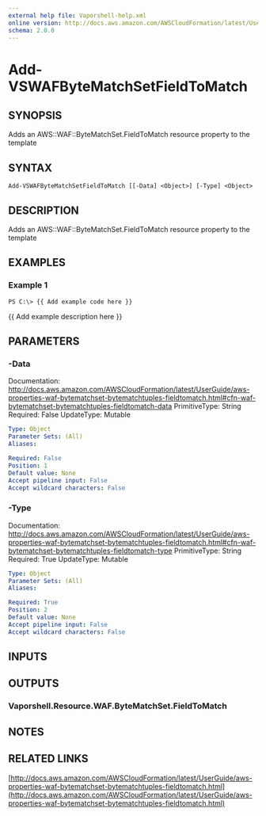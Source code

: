 ```yaml
---
external help file: Vaporshell-help.xml
online version: http://docs.aws.amazon.com/AWSCloudFormation/latest/UserGuide/aws-properties-waf-bytematchset-bytematchtuples-fieldtomatch.html
schema: 2.0.0
---
```


# Add-VSWAFByteMatchSetFieldToMatch

## SYNOPSIS
Adds an AWS::WAF::ByteMatchSet.FieldToMatch resource property to the template

## SYNTAX

```
Add-VSWAFByteMatchSetFieldToMatch [[-Data] <Object>] [-Type] <Object>
```

## DESCRIPTION
Adds an AWS::WAF::ByteMatchSet.FieldToMatch resource property to the template

## EXAMPLES

### Example 1
```
PS C:\> {{ Add example code here }}
```

{{ Add example description here }}

## PARAMETERS

### -Data
Documentation: http://docs.aws.amazon.com/AWSCloudFormation/latest/UserGuide/aws-properties-waf-bytematchset-bytematchtuples-fieldtomatch.html#cfn-waf-bytematchset-bytematchtuples-fieldtomatch-data
PrimitiveType: String
Required: False
UpdateType: Mutable

```yaml
Type: Object
Parameter Sets: (All)
Aliases: 

Required: False
Position: 1
Default value: None
Accept pipeline input: False
Accept wildcard characters: False
```

### -Type
Documentation: http://docs.aws.amazon.com/AWSCloudFormation/latest/UserGuide/aws-properties-waf-bytematchset-bytematchtuples-fieldtomatch.html#cfn-waf-bytematchset-bytematchtuples-fieldtomatch-type
PrimitiveType: String
Required: True
UpdateType: Mutable

```yaml
Type: Object
Parameter Sets: (All)
Aliases: 

Required: True
Position: 2
Default value: None
Accept pipeline input: False
Accept wildcard characters: False
```

## INPUTS

## OUTPUTS

### Vaporshell.Resource.WAF.ByteMatchSet.FieldToMatch

## NOTES

## RELATED LINKS

[http://docs.aws.amazon.com/AWSCloudFormation/latest/UserGuide/aws-properties-waf-bytematchset-bytematchtuples-fieldtomatch.html](http://docs.aws.amazon.com/AWSCloudFormation/latest/UserGuide/aws-properties-waf-bytematchset-bytematchtuples-fieldtomatch.html)

